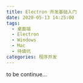 ```yaml
---
title: Electron 开发基础入门
date: 2020-05-13 14:25:00
tags:
  - 桌面端
  - Electron
  - Windows
  - Mac
  - 待填坑
categories: 程序开发
---
```


to be continue...